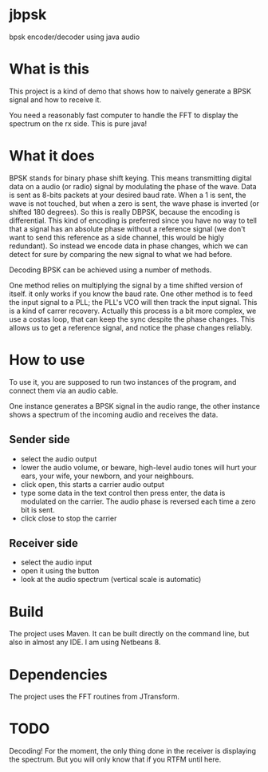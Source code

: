 # jbpsk
bpsk encoder/decoder using java audio

What is this
============

This project is a kind of demo that shows how to naively generate a BPSK signal and how to receive it.

You need a reasonably fast computer to handle the FFT to display the spectrum on the rx side. This is pure java!

What it does
============

BPSK stands for binary phase shift keying. This means transmitting digital data on a audio (or radio) signal by modulating the phase of the wave.
Data is sent as 8-bits packets at your desired baud rate. When a 1 is sent, the wave is not touched, but when a zero is sent, the wave phase is inverted (or shifted 180 degrees).
So this is really DBPSK, because the encoding is differential. This kind of encoding  is preferred since you have no way to tell that a signal has an absolute phase without a reference signal (we don't want to send this reference as a side channel, this would be higly redundant). So instead we encode data in phase changes, which we can detect for sure by comparing the new signal to what we had before.

Decoding BPSK can be achieved using a number of methods.

One method relies on multiplying the signal by a time shifted version of itself. it only works if you know the baud rate.
One other method is to feed the input signal to a PLL; the PLL's VCO will then track the input signal. This is a kind of carrer recovery. Actually this process is a bit more complex, we use a costas loop, that can keep the sync despite the phase changes. This allows us to get a reference signal, and notice the phase changes reliably.


How to use
==========

To use it, you are supposed to run two instances of the program, and connect them via an audio cable.

One instance generates a BPSK signal in the audio range, the other instance shows a spectrum of the incoming audio and receives the data.

Sender side
-----------

- select the audio output
- lower the audio volume, or beware, high-level audio tones will hurt your ears, your wife, your newborn, and your neighbours.
- click open, this starts a carrier audio output
- type some data in the text control then press enter, the data is modulated on the carrier. The audio phase is reversed each time a zero bit is sent.
- click close to stop the carrier

Receiver side
-------------
- select the audio input
- open it using the button
- look at the audio spectrum (vertical scale is automatic)

Build
=====
The project uses Maven. It can be built directly on the command line, but also in almost any IDE. I am using Netbeans 8.

Dependencies
============

The project uses the FFT routines from JTransform.

TODO
====
Decoding! For the moment, the only thing done in the receiver is displaying the spectrum. But you will only know that if you RTFM until here.
